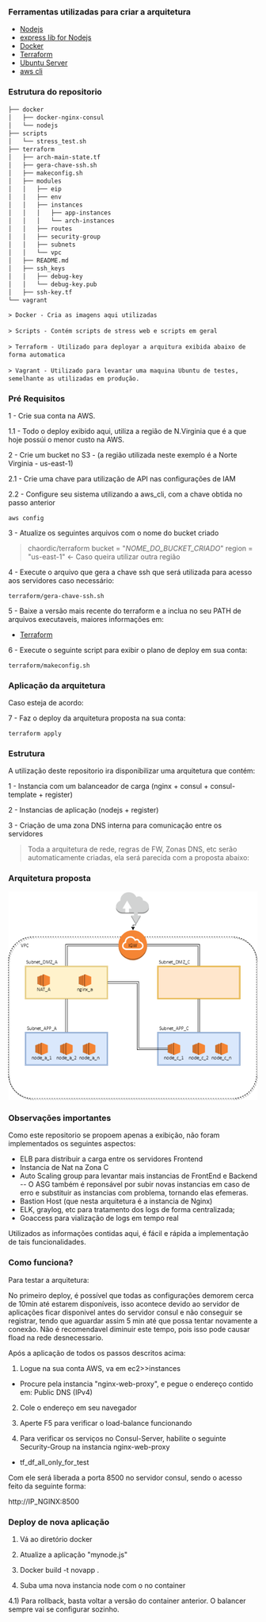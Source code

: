### Ferramentas utilizadas para criar a arquitetura ###

* [Nodejs](https://nodejs.org/)
* [express lib for Nodejs](http://expressjs.com/)
* [Docker](https://www.docker.com/)
* [Terraform](https://www.terraform.io)
* [Ubuntu Server](https://www.ubuntu.com/download/server)
* [aws cli](http://docs.aws.amazon.com/pt_br/cli/latest/userguide/installing.html)

### Estrutura do repositorio ###
```
├── docker
│   ├── docker-nginx-consul
│   └── nodejs
├── scripts
│   └── stress_test.sh
├── terraform
│   ├── arch-main-state.tf
│   ├── gera-chave-ssh.sh
│   ├── makeconfig.sh
│   ├── modules
│   │   ├── eip
│   │   ├── env
│   │   ├── instances
│   │   │   ├── app-instances
│   │   │   └── arch-instances
│   │   ├── routes
│   │   ├── security-group
│   │   ├── subnets
│   │   └── vpc
│   ├── README.md
│   ├── ssh_keys
│   │   ├── debug-key
│   │   └── debug-key.pub
│   ├── ssh-key.tf
└── vagrant
```
```
> Docker - Cria as imagens aqui utilizadas

> Scripts - Contém scripts de stress web e scripts em geral

> Terraform - Utilizado para deployar a arquitura exibida abaixo de forma automatica

> Vagrant - Utilizado para levantar uma maquina Ubuntu de testes, semelhante as utilizadas em produção.

```
### Pré Requisitos ###

1 - Crie sua conta na AWS.

1.1 - Todo o deploy exibido aqui, utiliza a região de N.Virginia que é a que hoje possúi o menor custo na AWS.

2 - Crie um bucket no S3 - (a região utilizada neste exemplo é a Norte Virginia - us-east-1)

2.1 - Crie uma chave para utilização de API nas configurações de IAM

2.2 - Configure seu sistema utilizando a aws_cli, com a chave obtida no passo anterior

```
aws config
```

3 - Atualize os seguintes arquivos com o nome do bucket criado

>chaordic/terraform
    bucket = "_NOME_DO_BUCKET_CRIADO_"
    region = "us-east-1"  <- Caso queira utilizar outra região
	
4 - Execute o arquivo que gera a chave ssh que será utilizada para acesso aos servidores caso necessário:

```
terraform/gera-chave-ssh.sh
```


5 - Baixe a versão mais recente do terraform e a inclua no seu PATH de arquivos executaveis, maiores informações em: 
* [Terraform](https://www.terraform.io)

6 - Execute o seguinte script para exibir o plano de deploy em sua conta:

```
terraform/makeconfig.sh
```

### Aplicação da arquitetura ###

Caso esteja de acordo:

7 - Faz o deploy da arquitetura proposta na sua conta:

```
terraform apply

```

### Estrutura  ###

A utilização deste repositorio ira disponibilizar uma arquitetura que contém:

1 - Instancia com um balanceador de carga (nginx + consul + consul-template + register)

2 - Instancias de aplicação (nodejs + register)

3 - Criação de uma zona DNS interna para comunicação entre os servidores


> Toda a arquitetura de rede, regras de FW, Zonas DNS, etc serão automaticamente criadas, ela será parecida com a proposta abaixo:


### Arquitetura proposta ###

![nginx-consul-template.png](img/nginx-consul-template.png)

### Observações importantes ###

Como este repositorio se propoem apenas a exibição, não foram implementados os seguintes aspectos:

- ELB para distribuir a carga entre os servidores Frontend
- Instancia de Nat na Zona C
- Auto Scaling group para levantar mais instancias de FrontEnd e Backend
-- O ASG também é reponsável por subir novas instancias em caso de erro e substituir as instancias com problema, tornando elas efemeras.
- Bastion Host (que nesta arquitetura é a instancia de Nginx)
- ELK, graylog, etc para tratamento dos logs de forma centralizada;
- Goaccess para vialização de logs em tempo real


Utilizados as informações contidas aqui, é fácil e rápida a implementação de tais funcionalidades.

### Como funciona? ###

Para testar a arquitetura:

No primeiro deploy, é possível que todas as configurações demorem cerca de 10min até estarem disponíveis, isso acontece devido ao servidor de aplicações ficar disponivel antes do servidor consul e não conseguir se registrar, tendo que aguardar assim 5 min até que possa tentar novamente a conexão. Não é recomendavel diminuir este tempo, pois isso pode causar fload na rede desnecessario.


Após a aplicação de todos os passos descritos acima:

1) Logue na sua conta AWS, va em ec2>>instances
- Procure pela instancia "nginx-web-proxy", e pegue o endereço contido em:
Public DNS (IPv4)

2) Cole o endereço em seu navegador

3) Aperte F5 para verificar o load-balance funcionando

4) Para verificar os serviços no Consul-Server, habilite o seguinte Security-Group na instancia nginx-web-proxy

- tf_df_all_only_for_test

Com ele será liberada a porta 8500 no servidor consul, sendo o acesso feito da seguinte forma:

http://IP_NGINX:8500

### Deploy de nova aplicação ###

1) Vá ao diretório docker

2) Atualize a aplicação "mynode.js"

3) Docker build -t novapp .

4) Suba uma nova instancia node com o no container

4.1) Para rollback, basta voltar a versão do container anterior. O balancer sempre vai se configurar sozinho.